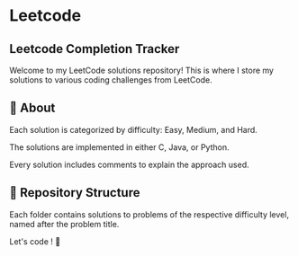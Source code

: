 # Leetcode
## Leetcode Completion Tracker

Welcome to my LeetCode solutions repository! This is where I store my solutions to various coding challenges from LeetCode.

## 📌 About

Each solution is categorized by difficulty: Easy, Medium, and Hard.

The solutions are implemented in either C, Java, or Python.

Every solution includes comments to explain the approach used.

## 📁 Repository Structure

Each folder contains solutions to problems of the respective difficulty level, named after the problem title.


Let's code ! 🚀
